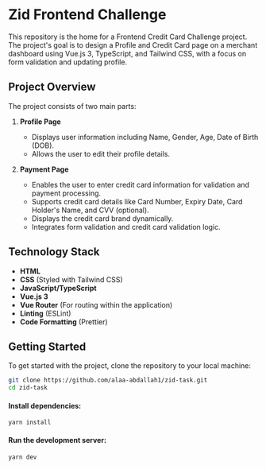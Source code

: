 # Zid Frontend Challenge

This repository is the home for a Frontend Credit Card Challenge project. The project's goal is to design a Profile and Credit Card page on a merchant dashboard using Vue.js 3, TypeScript, and Tailwind CSS, with a focus on form validation and updating profile.

## Project Overview

The project consists of two main parts:

1. **Profile Page**

   - Displays user information including Name, Gender, Age, Date of Birth (DOB).
   - Allows the user to edit their profile details.

2. **Payment Page**
   - Enables the user to enter credit card information for validation and payment processing.
   - Supports credit card details like Card Number, Expiry Date, Card Holder's Name, and CVV (optional).
   - Displays the credit card brand dynamically.
   - Integrates form validation and credit card validation logic.

## Technology Stack

- **HTML**
- **CSS** (Styled with Tailwind CSS)
- **JavaScript/TypeScript**
- **Vue.js 3**
- **Vue Router** (For routing within the application)
- **Linting** (ESLint)
- **Code Formatting** (Prettier)

## Getting Started

To get started with the project, clone the repository to your local machine:

```bash
git clone https://github.com/alaa-abdallah1/zid-task.git
cd zid-task
```

#### Install dependencies:

```
yarn install
```

#### Run the development server:

```
yarn dev
```

